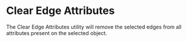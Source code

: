 # Clear Edge Attributes

The Clear Edge Attributes utility will remove the selected edges from all attributes present on the selected object.